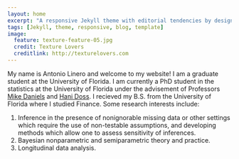 ```yaml
---
layout: home
excerpt: "A responsive Jekyll theme with editorial tendencies by designer Michael Rose."
tags: [Jekyll, theme, responsive, blog, template]
image:
  feature: texture-feature-05.jpg
  credit: Texture Lovers
  creditlink: http://texturelovers.com
---
```


My name is Antonio Linero and welcome to my website! I am a graduate
student at the University of Florida. I am currently a PhD student in
the statistics at the University of Florida under the advisement of
Professors
[Mike Daniels](http://www.sbs.utexas.edu/mjdaniels/index.html) and
[Hani Doss](http://www.stat.ufl.edu/~doss/). I recieved my B.S. from
the University of Florida where I studied Finance. Some research
interests include:

1. Inference in the presence of nonignorable missing data or other
   settings which require the use of non-testable assumptions, and
   developing methods which allow one to assess sensitivity of inferences.
2. Bayesian nonparametric and semiparametric theory and practice.
3. Longitudinal data analysis.


<!-- ham -->
